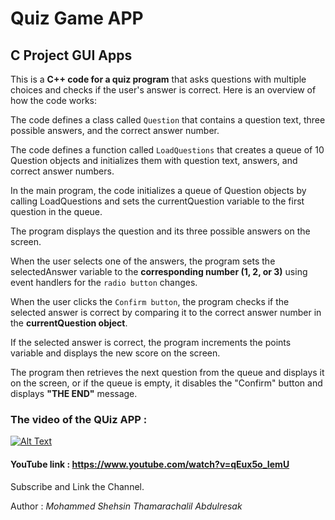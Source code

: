 # Quiz Game APP

## C Project GUI Apps 

This is a **C++ code for a quiz program** that asks questions with multiple choices and checks if the user's answer is correct. Here is an overview of how the code works:

The code defines a class called `Question` that contains a question text, three possible answers, and the correct answer number.

The code defines a function called `LoadQuestions` that creates a queue of 10 Question objects and initializes them with question text, answers, and correct answer numbers.

In the main program, the code initializes a queue of Question objects by calling LoadQuestions and sets the currentQuestion variable to the first question in the queue.

The program displays the question and its three possible answers on the screen.

When the user selects one of the answers, the program sets the selectedAnswer variable to the **corresponding number (1, 2, or 3)** using event handlers for the `radio button` changes.

When the user clicks the `Confirm button`, the program checks if the selected answer is correct by comparing it to the correct answer number in the **currentQuestion object**.

If the selected answer is correct, the program increments the points variable and displays the new score on the screen.

The program then retrieves the next question from the queue and displays it on the screen, or if the queue is empty, it disables the "Confirm" button and displays **"THE END"** message.

 
### The video of the QUiz APP :


[![Alt Text](https://img.youtube.com/vi/qEux5o_IemU/0.jpg)](https://www.youtube.com/watch?v=qEux5o_IemU)

#### YouTube link : https://www.youtube.com/watch?v=qEux5o_IemU

Subscribe and Link the Channel.
      
Author : *Mohammed Shehsin Thamarachalil Abdulresak*

